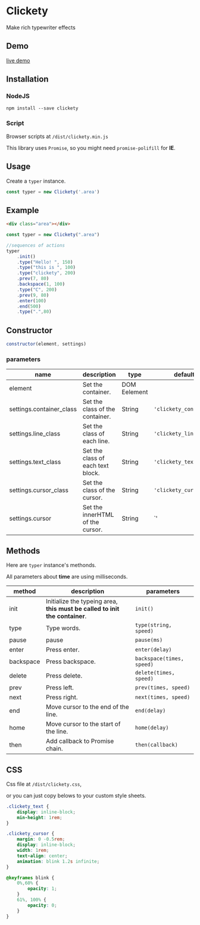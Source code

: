 # Clickety

Make rich typewriter effects

## Demo

[live demo](https://timtnleeproject.github.io/Clickety/index.html)

## Installation


### NodeJS

```linux
npm install --save clickety
```

### Script

Browser scripts at `/dist/clickety.min.js`

This library uses `Promise`, so you might need `promise-polifill` for **IE**.

## Usage

Create a `typer` instance.

```javascript
const typer = new Clickety('.area')
```

## Example

```html
<div class="area"></div>
```

```javascript
const typer = new Clickety(".area")

//sequences of actions
typer
    .init()
    .type("Hello! ", 150)
    .type("this is ", 100)
    .type("clickety", 200)
    .prev(7, 80)
    .backspace(1, 100)
    .type("C", 200)
    .prev(9, 80)
    .enter(100)
    .end(500)
    .type(".",80)
```

## Constructor

```javascript
constructor(element, settings)
```

### parameters

|name|description|type|default|
|-|-|-|-|
|element|Set the container.|DOM Eelement||
|settings.container_class|Set the class of the container.|String|`'clickety_container'`|
|settings.line_class|Set the class of each line.|String|`'clickety_line'`|
|settings.text_class|Set the class of each text block.|String|`'clickety_text'`|
|settings.cursor_class|Set the class of the cursor.|String|`'clickety_cursor'`|
|settings.cursor|Set the innerHTML of the cursor.|String|`'|'`|

## Methods

Here are `typer` instance's methonds.

All parameters about **time** are using milliseconds.

|method|description|parameters|
|-|-|-|
|init|Initialize the typeing area, **this must be called to init the container**.|`init()`|
|type|Type words.|`type(string, speed)`|
|pause|pause|`pause(ms)`|
|enter|Press enter.|`enter(delay)`|
|backspace|Press backspace.|`backspace(times, speed)`|
|delete|Press delete.|`delete(times, speed)`|
|prev|Press left.|`prev(times, speed)`|
|next|Press right.|`next(times, speed)`|
|end|Move cursor to the end of the line.|`end(delay)`|
|home|Move cursor to the start of the line.|`home(delay)`|
|then|Add callback to Promise chain.|`then(callback)`|

## CSS

Css file at `/dist/clickety.css`,

or you can just copy belows to your custom style sheets.

```css
.clickety_text {
    display: inline-block;
    min-height: 1rem;
}

.clickety_cursor {
    margin: 0 -0.5rem;
    display: inline-block;
    width: 1rem;
    text-align: center;
    animation: blink 1.2s infinite;
}

@keyframes blink {
    0%,60% {
        opacity: 1;
    }
    61%, 100% {
        opacity: 0;
    }
}
```
